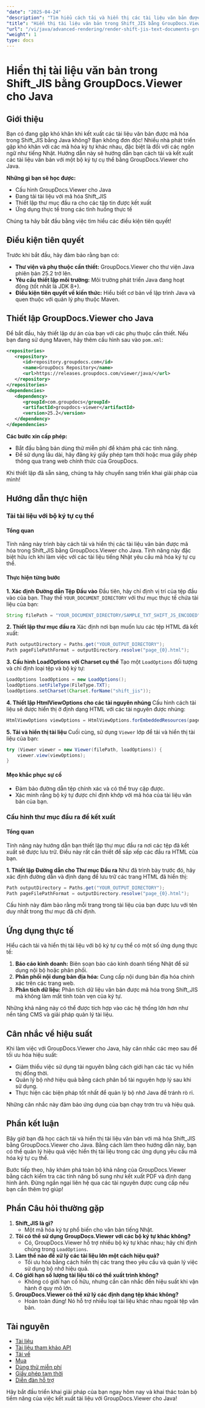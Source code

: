```yaml
---
"date": "2025-04-24"
"description": "Tìm hiểu cách tải và hiển thị các tài liệu văn bản được mã hóa trong Shift_JIS với GroupDocs.Viewer cho Java. Hướng dẫn này bao gồm cấu hình, thông số mã hóa cụ thể và ứng dụng thực tế."
"title": "Hiển thị tài liệu văn bản trong Shift_JIS bằng GroupDocs.Viewer cho Java"
"url": "/vi/java/advanced-rendering/render-shift-jis-text-documents-groupdocs-java/"
"weight": 1
type: docs
---
```

# Hiển thị tài liệu văn bản trong Shift_JIS bằng GroupDocs.Viewer cho Java

## Giới thiệu

Bạn có đang gặp khó khăn khi kết xuất các tài liệu văn bản được mã hóa trong Shift_JIS bằng Java không? Bạn không đơn độc! Nhiều nhà phát triển gặp khó khăn với các mã hóa ký tự khác nhau, đặc biệt là đối với các ngôn ngữ như tiếng Nhật. Hướng dẫn này sẽ hướng dẫn bạn cách tải và kết xuất các tài liệu văn bản với một bộ ký tự cụ thể bằng GroupDocs.Viewer cho Java.

**Những gì bạn sẽ học được:**
- Cấu hình GroupDocs.Viewer cho Java
- Đang tải tài liệu với mã hóa Shift_JIS
- Thiết lập thư mục đầu ra cho các tập tin được kết xuất
- Ứng dụng thực tế trong các tình huống thực tế

Chúng ta hãy bắt đầu bằng việc tìm hiểu các điều kiện tiên quyết!

## Điều kiện tiên quyết

Trước khi bắt đầu, hãy đảm bảo rằng bạn có:
- **Thư viện và phụ thuộc cần thiết:** GroupDocs.Viewer cho thư viện Java phiên bản 25.2 trở lên.
- **Yêu cầu thiết lập môi trường:** Môi trường phát triển Java đang hoạt động (tốt nhất là JDK 8+).
- **Điều kiện tiên quyết về kiến thức:** Hiểu biết cơ bản về lập trình Java và quen thuộc với quản lý phụ thuộc Maven.

## Thiết lập GroupDocs.Viewer cho Java

Để bắt đầu, hãy thiết lập dự án của bạn với các phụ thuộc cần thiết. Nếu bạn đang sử dụng Maven, hãy thêm cấu hình sau vào `pom.xml`:

```xml
<repositories>
   <repository>
      <id>repository.groupdocs.com</id>
      <name>GroupDocs Repository</name>
      <url>https://releases.groupdocs.com/viewer/java/</url>
   </repository>
</repositories>
<dependencies>
   <dependency>
      <groupId>com.groupdocs</groupId>
      <artifactId>groupdocs-viewer</artifactId>
      <version>25.2</version>
   </dependency>
</dependencies>
```

**Các bước xin cấp phép:**
- Bắt đầu bằng bản dùng thử miễn phí để khám phá các tính năng.
- Để sử dụng lâu dài, hãy đăng ký giấy phép tạm thời hoặc mua giấy phép thông qua trang web chính thức của GroupDocs.

Khi thiết lập đã sẵn sàng, chúng ta hãy chuyển sang triển khai giải pháp của mình!

## Hướng dẫn thực hiện

### Tải tài liệu với bộ ký tự cụ thể

#### Tổng quan
Tính năng này trình bày cách tải và hiển thị các tài liệu văn bản được mã hóa trong Shift_JIS bằng GroupDocs.Viewer cho Java. Tính năng này đặc biệt hữu ích khi làm việc với các tài liệu tiếng Nhật yêu cầu mã hóa ký tự cụ thể.

#### Thực hiện từng bước

**1. Xác định Đường dẫn Tệp Đầu vào**
Đầu tiên, hãy chỉ định vị trí của tệp đầu vào của bạn. Thay thế `YOUR_DOCUMENT_DIRECTORY` với thư mục thực tế chứa tài liệu của bạn:

```java
String filePath = "YOUR_DOCUMENT_DIRECTORY/SAMPLE_TXT_SHIFT_JS_ENCODED";
```

**2. Thiết lập thư mục đầu ra**
Xác định nơi bạn muốn lưu các tệp HTML đã kết xuất:

```java
Path outputDirectory = Paths.get("YOUR_OUTPUT_DIRECTORY");
Path pageFilePathFormat = outputDirectory.resolve("page_{0}.html");
```

**3. Cấu hình LoadOptions với Charset cụ thể**
Tạo một `LoadOptions` đối tượng và chỉ định loại tệp và bộ ký tự:

```java
LoadOptions loadOptions = new LoadOptions();
loadOptions.setFileType(FileType.TXT);
loadOptions.setCharset(Charset.forName("shift_jis"));
```

**4. Thiết lập HtmlViewOptions cho các tài nguyên nhúng**
Cấu hình cách tài liệu sẽ được hiển thị ở định dạng HTML với các tài nguyên được nhúng:

```java
HtmlViewOptions viewOptions = HtmlViewOptions.forEmbeddedResources(pageFilePathFormat);
```

**5. Tải và hiển thị tài liệu**
Cuối cùng, sử dụng `Viewer` lớp để tải và hiển thị tài liệu của bạn:

```java
try (Viewer viewer = new Viewer(filePath, loadOptions)) {
    viewer.view(viewOptions);
}
```

#### Mẹo khắc phục sự cố
- Đảm bảo đường dẫn tệp chính xác và có thể truy cập được.
- Xác minh rằng bộ ký tự được chỉ định khớp với mã hóa của tài liệu văn bản của bạn.

### Cấu hình thư mục đầu ra để kết xuất

#### Tổng quan
Tính năng này hướng dẫn bạn thiết lập thư mục đầu ra nơi các tệp đã kết xuất sẽ được lưu trữ. Điều này rất cần thiết để sắp xếp các đầu ra HTML của bạn.

**1. Thiết lập Đường dẫn cho Thư mục Đầu ra**
Như đã trình bày trước đó, hãy xác định đường dẫn và định dạng để lưu trữ các trang HTML đã hiển thị:

```java
Path outputDirectory = Paths.get("YOUR_OUTPUT_DIRECTORY");
Path pageFilePathFormat = outputDirectory.resolve("page_{0}.html");
```

Cấu hình này đảm bảo rằng mỗi trang trong tài liệu của bạn được lưu với tên duy nhất trong thư mục đã chỉ định.

## Ứng dụng thực tế

Hiểu cách tải và hiển thị tài liệu với bộ ký tự cụ thể có một số ứng dụng thực tế:
1. **Báo cáo kinh doanh:** Biên soạn báo cáo kinh doanh tiếng Nhật để sử dụng nội bộ hoặc phân phối.
2. **Phân phối nội dung bản địa hóa:** Cung cấp nội dung bản địa hóa chính xác trên các trang web.
3. **Phân tích dữ liệu:** Phân tích dữ liệu văn bản được mã hóa trong Shift_JIS mà không làm mất tính toàn vẹn của ký tự.

Những khả năng này có thể được tích hợp vào các hệ thống lớn hơn như nền tảng CMS và giải pháp quản lý tài liệu.

## Cân nhắc về hiệu suất

Khi làm việc với GroupDocs.Viewer cho Java, hãy cân nhắc các mẹo sau để tối ưu hóa hiệu suất:
- Giảm thiểu việc sử dụng tài nguyên bằng cách giới hạn các tác vụ hiển thị đồng thời.
- Quản lý bộ nhớ hiệu quả bằng cách phân bổ tài nguyên hợp lý sau khi sử dụng.
- Thực hiện các biện pháp tốt nhất để quản lý bộ nhớ Java để tránh rò rỉ.

Những cân nhắc này đảm bảo ứng dụng của bạn chạy trơn tru và hiệu quả.

## Phần kết luận

Bây giờ bạn đã học cách tải và hiển thị tài liệu văn bản với mã hóa Shift_JIS bằng GroupDocs.Viewer cho Java. Bằng cách làm theo hướng dẫn này, bạn có thể quản lý hiệu quả việc hiển thị tài liệu trong các ứng dụng yêu cầu mã hóa ký tự cụ thể.

Bước tiếp theo, hãy khám phá toàn bộ khả năng của GroupDocs.Viewer bằng cách kiểm tra các tính năng bổ sung như kết xuất PDF và định dạng hình ảnh. Đừng ngần ngại liên hệ qua các tài nguyên được cung cấp nếu bạn cần thêm trợ giúp!

## Phần Câu hỏi thường gặp

1. **Shift_JIS là gì?**
   - Một mã hóa ký tự phổ biến cho văn bản tiếng Nhật.
2. **Tôi có thể sử dụng GroupDocs.Viewer với các bộ ký tự khác không?**
   - Có, GroupDocs.Viewer hỗ trợ nhiều bộ ký tự khác nhau; hãy chỉ định chúng trong `LoadOptions`.
3. **Làm thế nào để xử lý các tài liệu lớn một cách hiệu quả?**
   - Tối ưu hóa bằng cách hiển thị các trang theo yêu cầu và quản lý việc sử dụng bộ nhớ hiệu quả.
4. **Có giới hạn số lượng tài liệu tôi có thể xuất trình không?**
   - Không có giới hạn cố hữu, nhưng cần cân nhắc đến hiệu suất khi vận hành ở quy mô lớn.
5. **GroupDocs.Viewer có thể xử lý các định dạng tệp khác không?**
   - Hoàn toàn đúng! Nó hỗ trợ nhiều loại tài liệu khác nhau ngoài tệp văn bản.

## Tài nguyên
- [Tài liệu](https://docs.groupdocs.com/viewer/java/)
- [Tài liệu tham khảo API](https://reference.groupdocs.com/viewer/java/)
- [Tải về](https://releases.groupdocs.com/viewer/java/)
- [Mua](https://purchase.groupdocs.com/buy)
- [Dùng thử miễn phí](https://releases.groupdocs.com/viewer/java/)
- [Giấy phép tạm thời](https://purchase.groupdocs.com/temporary-license/)
- [Diễn đàn hỗ trợ](https://forum.groupdocs.com/c/viewer/9)

Hãy bắt đầu triển khai giải pháp của bạn ngay hôm nay và khai thác toàn bộ tiềm năng của việc kết xuất tài liệu với GroupDocs.Viewer cho Java!